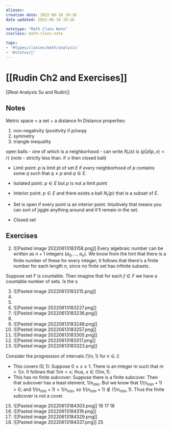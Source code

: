 ```yaml
---
aliases:
creation date: 2022-06-10 19:16
date updated: 2022-06-10 19:16

notetype: "Math Class Note"
cssclass: math-class-note

tags: 
- '#types/classes/math/analysis'
- '#status/🚧'
---
```


# [[Rudin Ch2 and Exercises]]
[[Real Analysis Su and Rudin]]

## Notes

Metric space = a set + a distance fn
Distance properties:
1) non-negativity (positivity if $p /neq q$
2) symmetry
3) triangle inequality 


open balls - one of which is a neighborhood - can write $N_r(x)$ is $\{ p | d(p,x)<r \}$ (note - strictly less than. if $\leq$ then closed ball)


- Limit point: $p$ is limit pt of set $E$ if *every* neighborhood of $p$ contains some $q$ such that $q \neq p$ and $q \in E$.
- Isolated point: $p \in E$ but $p$ is not a limit point
- Interior point: $p \in E$ and  there exists a ball $N_r(p)$ that is a subset of $E$. 

- Set is open if every point is an interior point. Intuitively that means you can sort of jiggle anything around and it'll remain in the set.
- Closed set 



## Exercises

2) ![[Pasted image 20220613183158.png]]
Every algebraic number can be written as $n+1$ integers $(a_0, \ldots, a_n)$. We know from the hint that there is a finite number of these for every integer; it follows that there's a finite number for each length $n$, since no finite set has infinite subsets. 

Suppose set $F$ is countable. Then imagine that for each $f \in F$ we have a countable number of sets. Is the s



3) ![[Pasted image 20220613183215.png]]
4) 
5) 
6) ![[Pasted image 20220613183227.png]]
7) ![[Pasted image 20220613183236.png]]
8) 
9) ![[Pasted image 20220613183248.png]]
10) ![[Pasted image 20220613183257.png]]
11) ![[Pasted image 20220613183305.png]]
12) ![[Pasted image 20220613183317.png]]
14) ![[Pasted image 20220613183323.png]]

Consider the progression of intervals $(1/n, 1)$ for $n \in \mathbb{Z}$. 
- This covers $(0,1$): Suppose $0 \leq x \leq 1$. There is an integer $m$ such that $m > 1/x$. It follows that $1/m < x$; thus, $x \in (1/m, 1)$. 
- This has no finite subcover: Suppose there is a finite subcover. Then that subcover has a least element, $1/n_{min}$. But we know that  $1/(n_{min} + 1) >0$; and $1/(n_{min} + 1) < 1/n_{min}$, so $1/(n_{min} + 1) \notin (1/n_{min}, 1)$. Thus the finite subcover is not a cover. 

15) ![[Pasted image 20220613184303.png]]
16
17
18
19) ![[Pasted image 20220613184319.png]]
22) ![[Pasted image 20220613184329.png]]
24) ![[Pasted image 20220613184337.png]]
25
